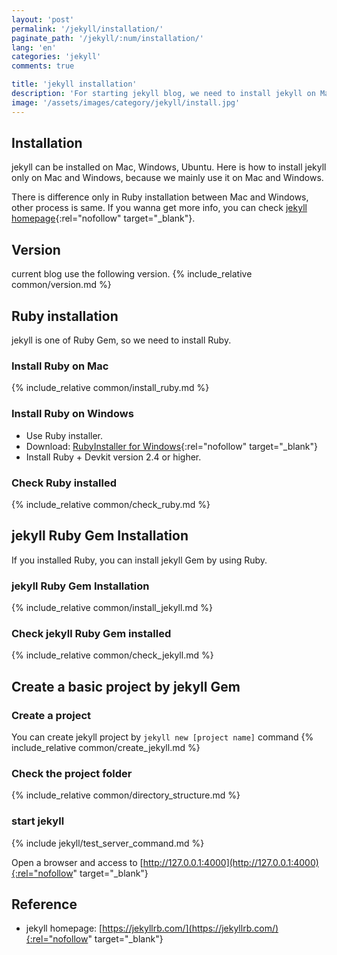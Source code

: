 ```yaml
---
layout: 'post'
permalink: '/jekyll/installation/'
paginate_path: '/jekyll/:num/installation/'
lang: 'en'
categories: 'jekyll'
comments: true

title: 'jekyll installation'
description: 'For starting jekyll blog, we need to install jekyll on Mac/Widows and create a basic project.'
image: '/assets/images/category/jekyll/install.jpg'
---
```


## Installation
jekyll can be installed on Mac, Windows, Ubuntu. Here is how to install jekyll only on Mac and Windows, because we mainly use it on Mac and Windows.

There is difference only in Ruby installation between Mac and Windows, other process is same. If you wanna get more info, you can check [jekyll homepage](https://jekyllrb.com/docs/installation/){:rel="nofollow" target="_blank"}.

## Version
current blog use the following version.
{% include_relative common/version.md %}

## Ruby installation
jekyll is one of Ruby Gem, so we need to install Ruby.

### Install Ruby on Mac
{% include_relative common/install_ruby.md %}

### Install Ruby on Windows
- Use Ruby installer.
- Download: [RubyInstaller for Windows](https://rubyinstaller.org/downloads/){:rel="nofollow" target="_blank"}
- Install Ruby + Devkit version 2.4 or higher.

### Check Ruby installed
{% include_relative common/check_ruby.md %}

## jekyll Ruby Gem Installation
If you installed Ruby, you can install jekyll Gem by using Ruby.

### jekyll Ruby Gem Installation
{% include_relative common/install_jekyll.md %}

### Check jekyll Ruby Gem installed
{% include_relative common/check_jekyll.md %}

## Create a basic project by jekyll Gem
### Create a project
You can create jekyll project by ```jekyll new [project name]``` command
{% include_relative common/create_jekyll.md %}

### Check the project folder
{% include_relative common/directory_structure.md %}

### start jekyll
{% include jekyll/test_server_command.md %}

Open a browser and access to [http://127.0.0.1:4000](http://127.0.0.1:4000){:rel="nofollow" target="_blank"}

## Reference
- jekyll homepage: [https://jekyllrb.com/](https://jekyllrb.com/){:rel="nofollow" target="_blank"}